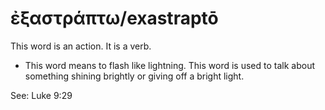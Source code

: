 # ἐξαστράπτω/exastraptō
This word is an action. It is a verb.

* This word means to flash like lightning. This word is used to talk about something shining brightly or giving off a bright light.

See: Luke 9:29
